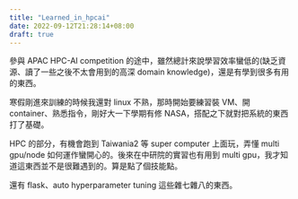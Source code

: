 ```yaml
---
title: "Learned_in_hpcai"
date: 2022-09-12T21:28:14+08:00
draft: true
---
```


參與 APAC HPC-AI competition 的途中，雖然總計來說學習效率蠻低的(缺乏資源、讀了一些之後不太會用到的高深 domain knowledge)，還是有學到很多有用的東西。

寒假剛進來訓練的時候我還對 linux 不熟，那時開始要練習裝 VM、開 container、熟悉指令，剛好大一下學期有修 NASA，搭配之下就對把系統的東西打了基礎。

HPC 的部分，有機會跑到 Taiwania2 等 super computer 上面玩，弄懂 multi gpu/node 如何運作蠻開心的。後來在中研院的實習也有用到 multi gpu，我才知道這東西並不是很難遇到的。算是點了個技能點。

還有 flask、auto hyperparameter tuning 這些雜七雜八的東西。